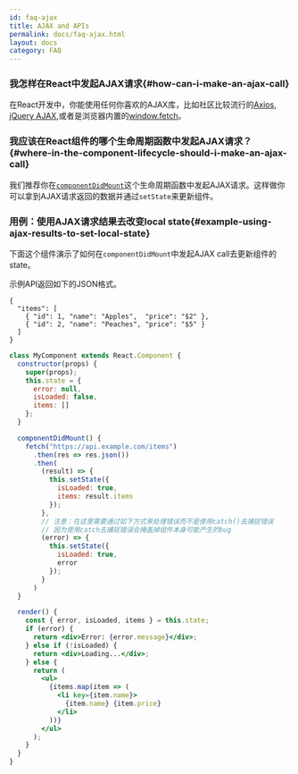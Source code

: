 ```yaml
---
id: faq-ajax
title: AJAX and APIs
permalink: docs/faq-ajax.html
layout: docs
category: FAQ
---
```


### 我怎样在React中发起AJAX请求{#how-can-i-make-an-ajax-call}

在React开发中，你能使用任何你喜欢的AJAX库，比如社区比较流行的[Axios](https://github.com/axios/axios), [jQuery AJAX](https://api.jquery.com/jQuery.ajax/),或者是浏览器内置的[window.fetch](https://developer.mozilla.org/en-US/docs/Web/API/Fetch_API)。

### 我应该在React组件的哪个生命周期函数中发起AJAX请求？{#where-in-the-component-lifecycle-should-i-make-an-ajax-call}

我们推荐你在[`componentDidMount`](/docs/react-component.html#mounting)这个生命周期函数中发起AJAX请求。这样做你可以拿到AJAX请求返回的数据并通过`setState`来更新组件。

### 用例：使用AJAX请求结果去改变local state{#example-using-ajax-results-to-set-local-state}

下面这个组件演示了如何在`componentDidMount`中发起AJAX call去更新组件的state。

示例API返回如下的JSON格式。

```
{
  "items": [
    { "id": 1, "name": "Apples",  "price": "$2" },
    { "id": 2, "name": "Peaches", "price": "$5" }
  ] 
}
```

```jsx
class MyComponent extends React.Component {
  constructor(props) {
    super(props);
    this.state = {
      error: null,
      isLoaded: false,
      items: []
    };
  }

  componentDidMount() {
    fetch("https://api.example.com/items")
      .then(res => res.json())
      .then(
        (result) => {
          this.setState({
            isLoaded: true,
            items: result.items
          });
        },
        // 注意：在这里需要通过如下方式来处理错误而不是使用catch()去捕捉错误
        // 因为使用catch去捕捉错误会掩盖掉组件本身可能产生的bug
        (error) => {
          this.setState({
            isLoaded: true,
            error
          });
        }
      )
  }

  render() {
    const { error, isLoaded, items } = this.state;
    if (error) {
      return <div>Error: {error.message}</div>;
    } else if (!isLoaded) {
      return <div>Loading...</div>;
    } else {
      return (
        <ul>
          {items.map(item => (
            <li key={item.name}>
              {item.name} {item.price}
            </li>
          ))}
        </ul>
      );
    }
  }
}
```
